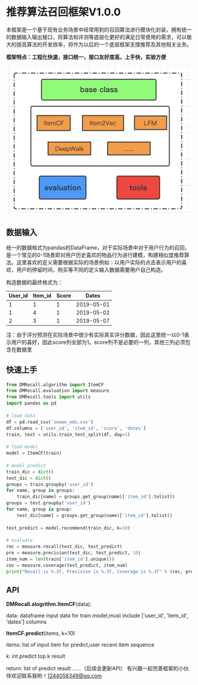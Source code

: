 # 推荐算法召回框架V1.0.0
本框架是一个基于现有业务场景中经常用到的召回算法进行模块化封装，拥有统一的数据输入输出接口，将算法和评测等底层化更好的满足日常使用的需求，可以极大的提高算法的开发效率，将作为以后的一个底层框架支撑推荐及其他相关业务。

**框架特点：工程化快速，接口统一，接口友好度高，上手快，实验方便**

![image-20190910093424709](./image-20190910093424709.png)



## 数据输入

统一的数据格式为pandas的DataFrame，对于实际场景中对于用户行为的召回，是一个常见的0-1场景即对用户历史喜欢的物品行为进行建模，构建相似度推荐算法。这里喜欢的定义需要根据实际的场景例如：以用户实际的点击表示用户的喜欢，用户的停留时间，购买等不同的定义输入数据需要用户自己构造。

构造数据的最终格式为：

| User_id | Item_id | Score | Dates      |
| ------- | ------- | ----- | ---------- |
| 1       | 1       | 1     | 2019-05-01 |
| 1       | 4       | 1     | 2019-05-02 |
| 2       | 3       | 1     | 2019-05-07 |

注：由于评分预测在实际场景中很少有实际真实评分数据，因此这里统一以0-1表示用户的喜好，因此score列全部为1。score列不是必要的一列，其他三列必须包含在数据里




## 快速上手
```python
from DMRecall.algorithm import ItemCF
from DMRecall.evaluation import measure
from DMRecall.tools import utils
import pandas as pd

# load data
df = pd.read_csv('seewo_edu.csv')
df.columns = ['user_id', 'item_id', 'score', 'dates']
train, test = utils.train_test_split(df, day=1)

# load model
model = ItemCF(train)

# model predict
train_dic = dict()
test_dic = dict()
groups = train.groupby('user_id')
for name, group in groups:
    train_dic[name] = groups.get_group(name)['item_id'].tolist()
groups = test.groupby('user_id')
for name, group in group:
    test_dic[name] = groups.get_group(name)['item_id'].tolist()

test_predict = model.recommend(train_dic, k=10)

# evaluate
rec = measure.recall(test_dic, test_predict)
pre = measure.precision(test_dic, test_predict, 10)
item_num = len(train['item_id'].unique())
cov = measure.coverage(test_predict, item_num)
print("Recall is %.3f, Precision is %.3f, Coverage is %.3f" % (rec, pre, cov))

```

## API

**DMRecall.alogrithm.ItemCF**(data):

data: dataframe input data for train model,must include ['user_id', 'item_id', 'dates'] columns

**ItemCF.predict**(items, k=10)

items: list of input item for predict,user recent item sequence

k: int predict top k result

return: list of predict result
......（后续会更新API）
有兴趣一起完善框架的小伙伴欢迎联系我哟！1244058349@qq.com

